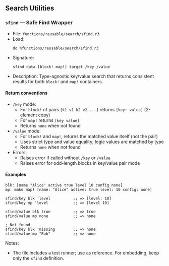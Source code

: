 ## Search Utilities

### `sfind` — Safe Find Wrapper
- File: `functions/reusable/search/sfind.r3`
- Load:
  ```rebol
  do %functions/reusable/search/sfind.r3
  ```
- Signature:
  ```rebol
  sfind data [block! map!] target /key /value
  ```
- Description: Type-agnostic key/value search that returns consistent results for both `block!` and `map!` containers.

#### Return conventions
- `/key` mode:
  - For `block!` of pairs `[k1 v1 k2 v2 ...]` returns `[key: value]` (2-element copy)
  - For `map!` returns `[key value]`
  - Returns `none` when not found
- `/value` mode:
  - For `block!` and `map!`, returns the matched value itself (not the pair)
  - Uses strict type and value equality; logic values are matched by type
  - Returns `none` when not found
- Errors:
  - Raises error if called without `/key` or `/value`
  - Raises error for odd-length blocks in key/value pair mode

#### Examples
```rebol
blk: [name "Alice" active true level 10 config none]
mp: make map! [name: "Alice" active: true level: 10 config: none]

sfind/key blk 'level          ;; => [level: 10]
sfind/key mp 'level           ;; => [level 10]

sfind/value blk true          ;; => true
sfind/value mp none           ;; => none

; Not found
sfind/key blk 'missing        ;; => none
sfind/value mp "Bob"          ;; => none
```

Notes:
- The file includes a test runner; use as reference. For embedding, keep only the `sfind` definition.
